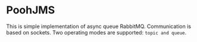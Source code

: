 # PoohJMS
This is simple implementation of async queue RabbitMQ.
Communication is based on sockets.
Two operating modes are supported: `topic and queue`.
